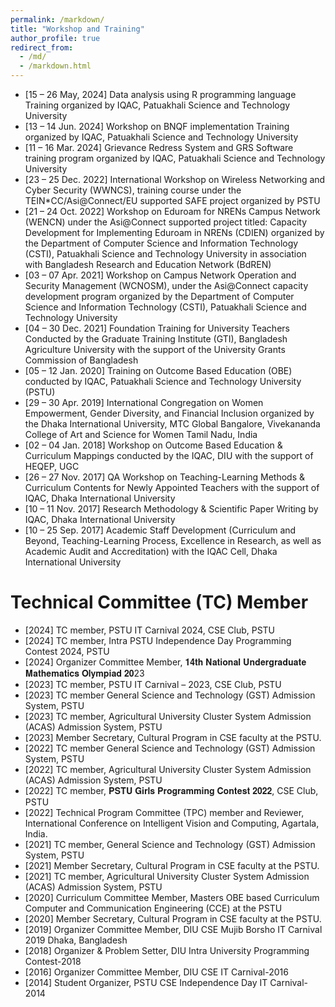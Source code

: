```yaml
---
permalink: /markdown/
title: "Workshop and Training"
author_profile: true
redirect_from: 
  - /md/
  - /markdown.html
---
```


* [15 – 26 May, 2024] Data analysis using R programming language Training organized by IQAC, Patuakhali Science and Technology University
* [13 – 14 Jun. 2024] Workshop on BNQF implementation Training organized by IQAC, Patuakhali Science and Technology University
* [11 – 16 Mar. 2024] Grievance Redress System and GRS Software training program organized by IQAC, Patuakhali Science and Technology University
* [23 – 25 Dec. 2022] International Workshop on Wireless Networking and Cyber Security (WWNCS), training course under the TEIN*CC/Asi@Connect/EU supported SAFE project organized by PSTU
* [21 – 24 Oct. 2022] Workshop on Eduroam for NRENs Campus Network (WENCN) under the Asi@Connect supported project titled: Capacity Development for Implementing Eduroam in NRENs (CDIEN) organized by the Department of Computer Science and Information Technology (CSTI), Patuakhali Science and Technology University in association with Bangladesh Research and Education Network (BdREN)
* [03 – 07 Apr. 2021] Workshop on Campus Network Operation and Security Management (WCNOSM), under the Asi@Connect capacity development program organized by the Department of Computer Science and Information Technology (CSTI), Patuakhali Science and Technology University
* [04 – 30 Dec. 2021] Foundation Training for University Teachers Conducted by the Graduate Training Institute (GTI), Bangladesh Agriculture University with the support of the University Grants Commission of Bangladesh
* [05 – 12 Jan. 2020] Training on Outcome Based Education (OBE) conducted by IQAC, Patuakhali Science and Technology University (PSTU)
* [29 – 30 Apr. 2019] International Congregation on Women Empowerment, Gender Diversity, and Financial Inclusion organized by the Dhaka International University, MTC Global Bangalore, Vivekananda College of Art and Science for Women Tamil Nadu, India 
* [02 – 04 Jan. 2018] Workshop on Outcome Based Education & Curriculum Mappings conducted by the IQAC, DIU with the support of HEQEP, UGC
* [26 – 27 Nov. 2017] QA Workshop on Teaching-Learning Methods & Curriculum Contents for Newly Appointed Teachers with the support of IQAC, Dhaka International University 
* [10 – 11 Nov. 2017] Research Methodology & Scientific Paper Writing by IQAC, Dhaka International University
* [10 – 25 Sep. 2017] Academic Staff Development (Curriculum and Beyond, Teaching-Learning Process, Excellence in Research, as well as Academic Audit and Accreditation) with the IQAC Cell, Dhaka International University

Technical Committee (TC) Member
=====

* [2024] TC member, PSTU IT Carnival 2024, CSE Club, PSTU
* [2024] TC member, Intra PSTU Independence Day Programming Contest 2024, PSTU
* [2024] Organizer Committee Member, 𝟏𝟒𝐭𝐡 𝐍𝐚𝐭𝐢𝐨𝐧𝐚𝐥 𝐔𝐧𝐝𝐞𝐫𝐠𝐫𝐚𝐝𝐮𝐚𝐭𝐞 𝐌𝐚𝐭𝐡𝐞𝐦𝐚𝐭𝐢𝐜𝐬 𝐎𝐥𝐲𝐦𝐩𝐢𝐚𝐝 𝟐𝟎23
* [2023] TC member, PSTU IT Carnival – 2023, CSE Club, PSTU
* [2023] TC member General Science and Technology (GST) Admission System, PSTU
* [2023] TC member, Agricultural University Cluster System Admission (ACAS) Admission System, PSTU
* [2023] Member Secretary, Cultural Program in CSE faculty at the PSTU.
* [2022] TC member General Science and Technology (GST) Admission System, PSTU
* [2022] TC member, Agricultural University Cluster System Admission (ACAS) Admission System, PSTU
* [2022] TC member, 𝐏𝐒𝐓𝐔 𝐆𝐢𝐫𝐥𝐬 𝐏𝐫𝐨𝐠𝐫𝐚𝐦𝐦𝐢𝐧𝐠 𝐂𝐨𝐧𝐭𝐞𝐬𝐭 𝟐𝟎𝟐𝟐, CSE Club, PSTU
* [2022] Technical Program Committee (TPC) member and Reviewer, International Conference on Intelligent Vision and Computing, Agartala, India.
* [2021] TC member, General Science and Technology (GST) Admission System, PSTU
* [2021] Member Secretary, Cultural Program in CSE faculty at the PSTU.
* [2021] TC member, Agricultural University Cluster System Admission (ACAS) Admission System, PSTU
* [2020] Curriculum Committee Member, Masters OBE based Curriculum Computer and Communication Engineering (CCE) at the PSTU
* [2020] Member Secretary, Cultural Program in CSE faculty at the PSTU.
* [2019] Organizer Committee Member, DIU CSE Mujib Borsho IT Carnival 2019 Dhaka, Bangladesh
* [2018] Organizer & Problem Setter, DIU Intra University Programming Contest-2018
* [2016] Organizer Committee Member, DIU CSE IT Carnival-2016
* [2014] Student Organizer, PSTU CSE Independence Day IT Carnival-2014

